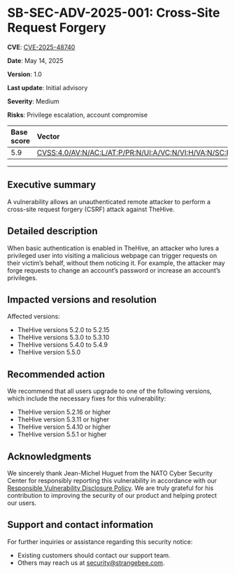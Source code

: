# SB-SEC-ADV-2025-001: Cross-Site Request Forgery

**CVE**: [CVE-2025-48740](https://nvd.nist.gov/vuln/detail/CVE-2025-48740)

**Date**: May 14, 2025

**Version**: 1.0

**Last update**: Initial advisory

**Severity**: Medium

**Risks**: Privilege escalation, account compromise

| Base score  | Vector          |
| :--------------- |:---------------|
| 5.9  | [CVSS:4.0/AV:N/AC:L/AT:P/PR:N/UI:A/VC:N/VI:H/VA:N/SC:N/SI:N/SA:N](https://www.first.org/cvss/calculator/4-0#CVSS:4.0/AV:N/AC:L/AT:P/PR:N/UI:A/VC:N/VI:H/VA:N/SC:N/SI:N/SA:N) |

---

## Executive summary

A vulnerability allows an unauthenticated remote attacker to perform a cross-site request forgery (CSRF) attack against TheHive.

## Detailed description

When basic authentication is enabled in TheHive, an attacker who lures a privileged user into visiting a malicious webpage can trigger requests on their victim’s behalf, without them noticing it. For example, the attacker may forge requests to change an account’s password or increase an account’s privileges.

## Impacted versions and resolution

Affected versions:

* TheHive versions 5.2.0 to 5.2.15
* TheHive versions 5.3.0 to 5.3.10
* TheHive versions 5.4.0 to 5.4.9
* TheHive version 5.5.0

## Recommended action

We recommend that all users upgrade to one of the following versions, which include the necessary fixes for this vulnerability:

* TheHive version 5.2.16 or higher
* TheHive version 5.3.11 or higher
* TheHive version 5.4.10 or higher
* TheHive version 5.5.1 or higher

## Acknowledgments

We sincerely thank Jean-Michel Huguet from the NATO Cyber Security Center for responsibly reporting this
vulnerability in accordance with our [Responsible Vulnerability Disclosure Policy](https://github.com/StrangeBeeCorp/Security/blob/main/Policies/Vulnerability%20Disclosure%20policy.md). We are truly grateful for his contribution to improving the security of our product and helping protect our users.

## Support and contact information

For further inquiries or assistance regarding this security notice:

* Existing customers should contact our support team.
* Others may reach us at security@strangebee.com.